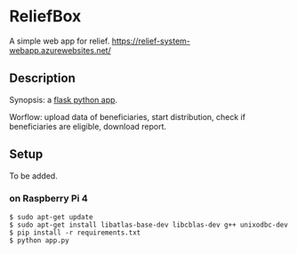 # ReliefBox

A simple web app for relief.
https://relief-system-webapp.azurewebsites.net/

## Description

Synopsis: a [flask python app](https://flask.palletsprojects.com/en/2.0.x/).

Worflow: upload data of beneficiaries, start distribution, check if beneficiaries are eligible, download report.

## Setup

To be added.

### on Raspberry Pi 4
```
$ sudo apt-get update
$ sudo apt-get install libatlas-base-dev libcblas-dev g++ unixodbc-dev
$ pip install -r requirements.txt
$ python app.py
```
